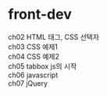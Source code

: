 # front-dev
ch02 HTML 태그, CSS 선택자  
ch03 CSS 예제1  
ch04 CSS 예제2  
ch05 tabbox js의 시작  
ch06 javascript  
ch07 jQuery  
